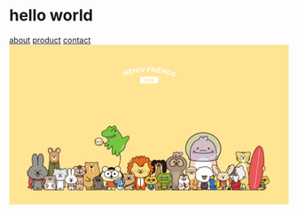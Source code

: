 <h1>hello world</h1>
<a href="/test/about/">about</a>
<a href="/test/product/">product</a>
<a href="/test/contact/">contact</a>
<img src="2024.png" alt="위니브 프랜즈">